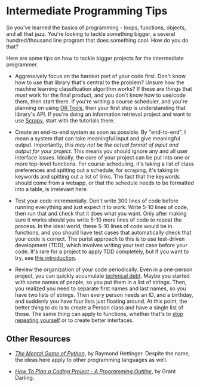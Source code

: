 # Intermediate Programming Tips

So you've learned the basics of programming - loops, functions, objects, and all that jazz. You're looking to tackle something bigger, a several hundred/thousand line program that does something cool. How do you do that?

Here are some tips on how to tackle bigger projects for the intermediate programmer.

* Aggressively focus on the hardest part of your code first. Don't know how to use that library that's central to the problem? Unsure how the machine learning classification algorithm works? If these are things that *must* work for the final product, and you don't know how to use/code them, then start there. If you're writing a course scheduler, and you're planning on using [OR Tools](https://developers.google.com/optimization/reference/python/index_python), then your first step is understanding that library's API. If you're doing an information retrieval project and want to use [Scrapy](https://scrapy.org/), start with the tutorials there.

* Create an end-to-end system as soon as possible. By "end-to-end", I mean a system that can take meaningful input and give meaningful output. Importantly, *this may not be the actual format of input and output for your project*. This means you should ignore any and all user interface issues. Ideally, the core of your project can be put into one or more top-level functions. For course scheduling, it's taking a list of class preferences and spitting out a schedule; for scraping, it's taking in keywords and spitting out a list of links. The fact that the keywords should come from a webapp, or that the schedule needs to be formatted into a table, is irrelevant here.

* Test your code incrementally. Don't write 300 lines of code before running everything and just expect it to work. Write 5-10 lines of code, then run that and check that it does what you want. Only after making sure it works should you write 5-10 more lines of code to repeat the process. In the ideal world, these 5-10 lines of code would be in functions, and you should have test cases that automatically check that your code is correct. The purist approach to this is to use test-driven development (TDD), which involves writing your test case before your code. It's rare for a project to apply TDD completely, but if you want to try, see [this introduction](https://medium.com/@bethqiang/the-absolute-beginners-guide-to-test-driven-development-with-a-practical-example-c39e73a11631).

* Review the organization of your code periodically. Even in a one-person project, you can quickly accumulate [technical debt](https://en.wikipedia.org/wiki/Technical_debt). Maybe you started with some names of people, so you put them in a list of strings. Then, you realized you need to separate first names and last names, so you have two lists of strings. Then every person needs an ID, and a birthday, and suddenly you have four lists just floating around. At this point, the better thing to do is to create a Person class and have a single list of those. The same thing can apply to functions, whether that's to [stop repeating yourself](https://en.wikipedia.org/wiki/Don%27t_repeat_yourself) or to create better interfaces.

## Other Resources

* [*The Mental Game of Python*](https://www.youtube.com/watch?v=Uwuv05aZ6ug), by Raymond Hettinger. Despite the name, the ideas here apply to other programming languages as well.

* [*How To Plan a Coding Project - A Programming Outline*](https://medium.com/swlh/how-to-plan-a-coding-project-a-programming-outline-fc5917c60553), by Grant Darling.
